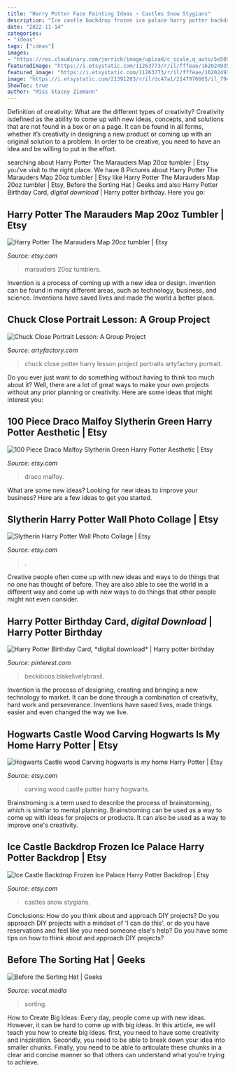```yaml
---
title: "Harry Potter Face Painting Ideas ~ Castles Snow Stygians"
description: "Ice castle backdrop frozen ice palace harry potter backdrop"
date: "2022-11-14"
categories:
- "ideas"
tags: ["ideas"]
images:
- "https://res.cloudinary.com/jerrick/image/upload/c_scale,q_auto/5e50965431f1b6001c6768c2.jpg"
featuredImage: "https://i.etsystatic.com/11263773/r/il/fffeae/1620249354/il_1588xN.1620249354_gsmi.jpg"
featured_image: "https://i.etsystatic.com/11263773/r/il/fffeae/1620249354/il_1588xN.1620249354_gsmi.jpg"
image: "https://i.etsystatic.com/21391203/r/il/dc47a1/2147976605/il_794xN.2147976605_eywb.jpg"
ShowToc: true
author: "Miss Stacey Ziemann"
---
```



Definition of creativity: What are the different types of creativity?
Creativity isdefined as the ability to come up with new ideas, concepts, and solutions that are not found in a box or on a page. It can be found in all forms, whether it’s creativity in designing a new product or coming up with an original solution to a problem. In order to be creative, you need to have an idea and be willing to put in the effort.

	

		
searching about Harry Potter The Marauders Map 20oz tumbler | Etsy you've visit to the right place. We have 8 Pictures about Harry Potter The Marauders Map 20oz tumbler | Etsy like Harry Potter The Marauders Map 20oz tumbler | Etsy, Before the Sorting Hat | Geeks and also Harry Potter Birthday Card, *digital download* | Harry potter birthday. Here you go:
		
    
## Harry Potter The Marauders Map 20oz Tumbler | Etsy

<img loading=lazy src="https://i.etsystatic.com/16250533/r/il/d1272c/1804424157/il_794xN.1804424157_ior2.jpg" onerror="this.onerror=null;this.src='https://tse4.mm.bing.net/th?id=OIP.ohbMX9924yuKNnjMtSA4yQHaKf&amp;pid=15.1';" alt="Harry Potter The Marauders Map 20oz tumbler | Etsy">

_Source: etsy.com_

>marauders 20oz tumblers. 

	

Invention is a process of coming up with a new idea or design. invention can be found in many different areas, such as technology, business, and science. Inventions have saved lives and made the world a better place.

    
## Chuck Close Portrait Lesson: A Group Project

<img loading=lazy src="https://www.artyfactory.com/portraits/chuck-close-project/images/harry-potter.jpg" onerror="this.onerror=null;this.src='https://tse3.mm.bing.net/th?id=OIP.tokOwRLKL_xrizS8s9_abQHaJQ&amp;pid=15.1';" alt="Chuck Close Portrait Lesson: A Group Project">

_Source: artyfactory.com_

>chuck close potter harry lesson project portraits artyfactory portrait. 

	

Do you ever just want to do something without having to think too much about it? Well, there are a lot of great ways to make your own projects without any prior planning or creativity. Here are some ideas that might interest you: 

    
## 100 Piece Draco Malfoy Slytherin Green Harry Potter Aesthetic | Etsy

<img loading=lazy src="https://i.etsystatic.com/23006095/r/il/efeef9/2619559383/il_794xN.2619559383_m04w.jpg" onerror="this.onerror=null;this.src='https://tse1.mm.bing.net/th?id=OIP.ZdybfDh0cpiSCIi-2BUzIgHaLH&amp;pid=15.1';" alt="100 Piece Draco Malfoy Slytherin Green Harry Potter Aesthetic | Etsy">

_Source: etsy.com_

>draco malfoy. 

	

What are some new ideas?
Looking for new ideas to improve your business? Here are a few ideas to get you started.

    
## Slytherin Harry Potter Wall Photo Collage | Etsy

<img loading=lazy src="https://i.etsystatic.com/14523344/r/il/ddcd62/2653250220/il_1588xN.2653250220_d9o8.jpg" onerror="this.onerror=null;this.src='https://tse2.mm.bing.net/th?id=OIP.UZRi3IyYVAPUW3gzuOzZbAHaJ3&amp;pid=15.1';" alt="Slytherin Harry Potter Wall Photo Collage | Etsy">

_Source: etsy.com_

>. 

	

Creative people often come up with new ideas and ways to do things that no one has thought of before. They are also able to see the world in a different way and come up with new ways to do things that other people might not even consider.

    
## Harry Potter Birthday Card, *digital Download* | Harry Potter Birthday

<img loading=lazy src="https://i.pinimg.com/736x/2c/59/c2/2c59c2d1eb698e618fa1b341ae0f3607--birthday-greetings-birthday-cards.jpg" onerror="this.onerror=null;this.src='https://tse2.mm.bing.net/th?id=OIP._HNzNrVVqOTIjTZQZBPIkwHaJh&amp;pid=15.1';" alt="Harry Potter Birthday Card, *digital download* | Harry potter birthday">

_Source: pinterest.com_

>beckiboos blakelivelybrasil. 

	

Invention is the process of designing, creating and bringing a new technology to market. It can be done through a combination of creativity, hard work and perseverance. Inventions have saved lives, made things easier and even changed the way we live.

    
## Hogwarts Castle Wood Carving Hogwarts Is My Home Harry Potter | Etsy

<img loading=lazy src="https://i.etsystatic.com/21391203/r/il/dc47a1/2147976605/il_794xN.2147976605_eywb.jpg" onerror="this.onerror=null;this.src='https://tse2.mm.bing.net/th?id=OIP.wC9j00hUKH-_FHc_47bongHaJ4&amp;pid=15.1';" alt="Hogwarts Castle wood Carving hogwarts is my home Harry Potter | Etsy">

_Source: etsy.com_

>carving wood castle potter harry hogwarts. 

	

Brainstroming is a term used to describe the process of brainstorming, which is similar to mental planning. Brainstroming can be used as a way to come up with ideas for projects or products. It can also be used as a way to improve one's creativity.

    
## Ice Castle Backdrop Frozen Ice Palace Harry Potter Backdrop | Etsy

<img loading=lazy src="https://i.etsystatic.com/11263773/r/il/fffeae/1620249354/il_1588xN.1620249354_gsmi.jpg" onerror="this.onerror=null;this.src='https://tse3.mm.bing.net/th?id=OIP.pnrCxPZBg3LGy0UyW5KWuQHaHW&amp;pid=15.1';" alt="Ice Castle Backdrop Frozen Ice Palace Harry Potter Backdrop | Etsy">

_Source: etsy.com_

>castles snow stygians. 

	

Conclusions: How do you think about and approach DIY projects?
Do you approach DIY projects with a mindset of 'I can do this', or do you have reservations and feel like you need someone else's help? Do you have some tips on how to think about and approach DIY projects?

    
## Before The Sorting Hat | Geeks

<img loading=lazy src="https://res.cloudinary.com/jerrick/image/upload/c_scale,q_auto/5e50965431f1b6001c6768c2.jpg" onerror="this.onerror=null;this.src='https://tse1.mm.bing.net/th?id=OIP.ZbxNIKsz8-QYZlkaTBT07wHaEK&amp;pid=15.1';" alt="Before the Sorting Hat | Geeks">

_Source: vocal.media_

>sorting. 

	

How to Create Big Ideas:
Every day, people come up with new ideas. However, it can be hard to come up with big ideas. In this article, we will teach you how to create big ideas. first, you need to have some creativity and inspiration. Secondly, you need to be able to break down your idea into smaller chunks. Finally, you need to be able to articulate these chunks in a clear and concise manner so that others can understand what you’re trying to achieve.

